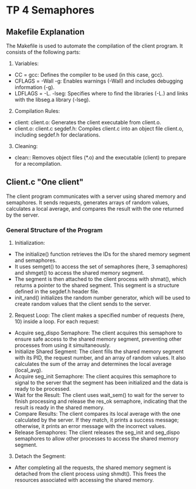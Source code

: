 # TP 4 Semaphores
## Makefile Explanation
The Makefile is used to automate the compilation of the client program. It consists of the following parts:
1. Variables:
* CC = gcc: Defines the compiler to be used (in this case, gcc).
* CFLAGS = -Wall -g: Enables warnings (-Wall) and includes debugging information (-g).
* LDFLAGS = -L. -lseg: Specifies where to find the libraries (-L.) and links with the libseg.a library (-lseg).
2. Compilation Rules:
* client: client.o: Generates the client executable from client.o.
* client.o: client.c segdef.h: Compiles client.c into an object file client.o, including segdef.h for declarations.
3. Cleaning:
* clean:: Removes object files (*.o) and the executable (client) to prepare for a recompilation.



## Client.c "One client"
The client program communicates with a server using shared memory and semaphores. It sends requests, generates arrays of random values, calculates a local average, and compares the result with the one returned by the server.
### General Structure of the Program
1. Initialization:
   
  * The initialize() function retrieves the IDs for the shared memory segment and semaphores.
  * It uses semget() to access the set of semaphores (here, 3 semaphores) and shmget() to access the shared memory segment.
  * The segment is then attached to the client process with shmat(), which returns a pointer to the shared segment. This segment is a structure defined in the segdef.h header file.
  * init_rand() initializes the random number generator, which will be used to create random values that the client sends to the server.

2. Request Loop: The client makes a specified number of requests (here, 10) inside a loop. For each request:

  * Acquire seg_dispo Semaphore: The client acquires this semaphore to ensure safe access to the shared memory segment, preventing other processes from using it simultaneously.
  * Initialize Shared Segment: The client fills the shared memory segment with its PID, the request number, and an array of random values. It also calculates the sum of the array and determines the local average (local_avg).
  * Acquire seg_init Semaphore: The client acquires this semaphore to signal to the server that the segment has been initialized and the data is ready to be processed.
  * Wait for the Result: The client uses wait_sem() to wait for the server to finish processing and release the res_ok semaphore, indicating that the result is ready in the shared memory.
  * Compare Results: The client compares its local average with the one calculated by the server. If they match, it prints a success message; otherwise, it prints an error message with the incorrect values.
  * Release Semaphores: The client releases the seg_init and seg_dispo semaphores to allow other processes to access the shared memory segment.

3. Detach the Segment:
  * After completing all the requests, the shared memory segment is detached from the client process using shmdt(). This frees the resources associated with accessing the shared memory.
